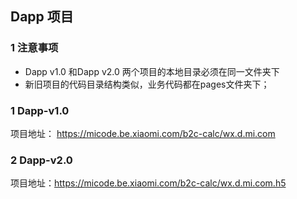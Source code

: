 ## Dapp 项目
### 1 注意事项
+ Dapp v1.0 和Dapp v2.0 两个项目的本地目录必须在同一文件夹下
+ 新旧项目的代码目录结构类似，业务代码都在pages文件夹下；
### 1 Dapp-v1.0
项目地址： https://micode.be.xiaomi.com/b2c-calc/wx.d.mi.com
### 2 Dapp-v2.0
项目地址：https://micode.be.xiaomi.com/b2c-calc/wx.d.mi.com.h5